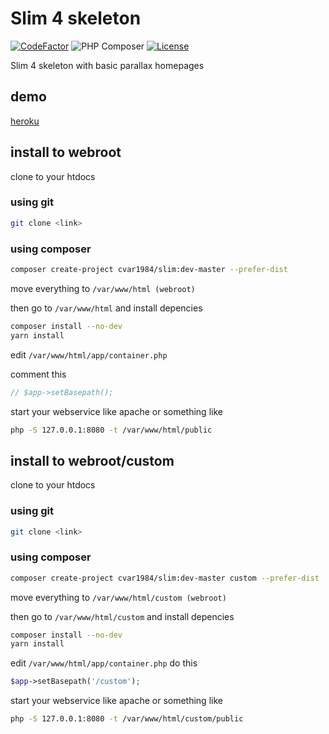 # Slim 4 skeleton

[![CodeFactor](https://www.codefactor.io/repository/github/cvar1984/slim/badge)](https://www.codefactor.io/repository/github/cvar1984/slim)
![PHP Composer](https://github.com/Cvar1984/slim/workflows/PHP%20Composer/badge.svg?branch=master)
[![License](https://img.shields.io/badge/license-MIT-green.svg)](LICENSE)

Slim 4 skeleton with basic parallax homepages
## demo
[heroku](https://cvar-slim.herokuapp.com)
## install to webroot
clone to your htdocs
### using git
```sh
git clone <link>
```
### using composer
```sh
composer create-project cvar1984/slim:dev-master --prefer-dist
```
move everything to `/var/www/html (webroot)`

then go to `/var/www/html` and install depencies
```sh
composer install --no-dev
yarn install
```
edit `/var/www/html/app/container.php`

comment this
```php
// $app->setBasepath();
```
start your webservice like apache or something like
```sh
php -S 127.0.0.1:8080 -t /var/www/html/public
```
## install to webroot/custom
clone to your htdocs
### using git
```sh
git clone <link>
```
### using composer
```sh
composer create-project cvar1984/slim:dev-master custom --prefer-dist
```
move everything to `/var/www/html/custom (webroot)`

then go to `/var/www/html/custom` and install depencies
```sh
composer install --no-dev
yarn install
```
edit `/var/www/html/app/container.php`
do this
```php
$app->setBasepath('/custom');
```
start your webservice like apache or something like
```sh
php -S 127.0.0.1:8080 -t /var/www/html/custom/public
```
